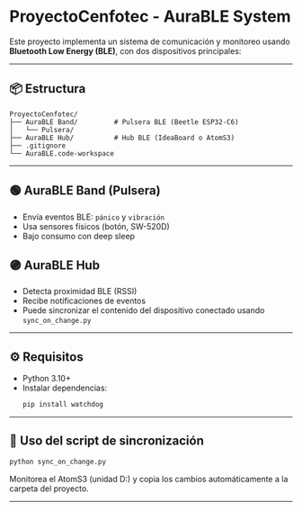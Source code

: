# ProyectoCenfotec - AuraBLE System

Este proyecto implementa un sistema de comunicación y monitoreo usando **Bluetooth Low Energy (BLE)**, con dos dispositivos principales:

---

## 📦 Estructura

```
ProyectoCenfotec/
├── AuraBLE Band/         # Pulsera BLE (Beetle ESP32-C6)
│   └── Pulsera/
├── AuraBLE Hub/          # Hub BLE (IdeaBoard o AtomS3)
├── .gitignore
└── AuraBLE.code-workspace
```

---

## 🟢 AuraBLE Band (Pulsera)
- Envía eventos BLE: `pánico` y `vibración`
- Usa sensores físicos (botón, SW-520D)
- Bajo consumo con deep sleep

## 🟣 AuraBLE Hub
- Detecta proximidad BLE (RSSI)
- Recibe notificaciones de eventos
- Puede sincronizar el contenido del dispositivo conectado usando `sync_on_change.py`

---

## ⚙️ Requisitos

- Python 3.10+
- Instalar dependencias:
  ```bash
  pip install watchdog
  ```

---

## 🚀 Uso del script de sincronización

```bash
python sync_on_change.py
```

Monitorea el AtomS3 (unidad D:) y copia los cambios automáticamente a la carpeta del proyecto.

---
